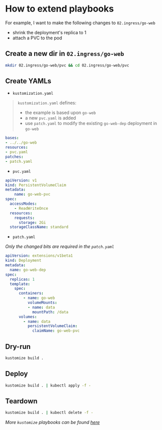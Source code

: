 # How to extend playbooks

For example, I want to make the following changes to `02.ingress/go-web`

* shrink the deployment's replica to 1
* attach a PVC to the pod

## Create a new dir in `02.ingress/go-web`

```sh
mkdir 02.ingress/go-web/pvc && cd 02.ingress/go-web/pvc
```

## Create YAMLs

* `kustomization.yaml`

> `kustomization.yaml` defines:
> * the example is based upon `go-web`
> * a new `pvc.yaml` is added
> * use `patch.yaml` to modify the existing `go-web-dep` deployment in `go-web`

```yaml
bases:
- ../../go-web
resources:
- pvc.yaml
patches:
- patch.yaml
```

* `pvc.yaml`

```yaml
apiVersion: v1
kind: PersistentVolumeClaim
metadata:
    name: go-web-pvc
spec:
  accessModes:
    - ReadWriteOnce
  resources:
    requests:
      storage: 2Gi
  storageClassName: standard
```

* `patch.yaml`

_Only the changed bits are required in the `patch.yaml`_

```yaml
apiVersion: extensions/v1beta1
kind: Deployment
metadata:
  name: go-web-dep
spec:
  replicas: 1
  template:
    spec:
      containers:
        - name: go-web
          volumeMounts:
          - name: data
            mountPath: /data
      volumes:
        - name: data
          persistentVolumeClaim:
            claimName: go-web-pvc
```

## Dry-run

```sh
kustomize build .
```

## Deploy

```sh
kustomize build . | kubectl apply -f -
```

## Teardown

```sh
kustomize build . | kubectl delete -f -
```

_More `kustomize` playbooks can be found [here](https://github.com/kubernetes-sigs/kustomize/blob/master/docs/kustomization.yaml)_